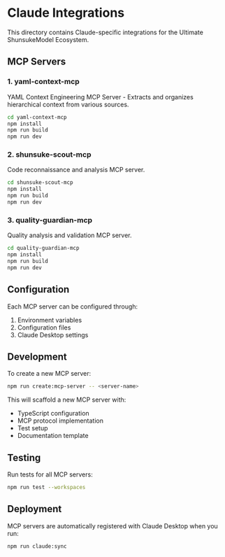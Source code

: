 # Claude Integrations

This directory contains Claude-specific integrations for the Ultimate ShunsukeModel Ecosystem.

## MCP Servers

### 1. yaml-context-mcp
YAML Context Engineering MCP Server - Extracts and organizes hierarchical context from various sources.

```bash
cd yaml-context-mcp
npm install
npm run build
npm run dev
```

### 2. shunsuke-scout-mcp
Code reconnaissance and analysis MCP server.

```bash
cd shunsuke-scout-mcp
npm install
npm run build
npm run dev
```

### 3. quality-guardian-mcp
Quality analysis and validation MCP server.

```bash
cd quality-guardian-mcp
npm install
npm run build
npm run dev
```

## Configuration

Each MCP server can be configured through:
1. Environment variables
2. Configuration files
3. Claude Desktop settings

## Development

To create a new MCP server:

```bash
npm run create:mcp-server -- <server-name>
```

This will scaffold a new MCP server with:
- TypeScript configuration
- MCP protocol implementation
- Test setup
- Documentation template

## Testing

Run tests for all MCP servers:

```bash
npm run test --workspaces
```

## Deployment

MCP servers are automatically registered with Claude Desktop when you run:

```bash
npm run claude:sync
```